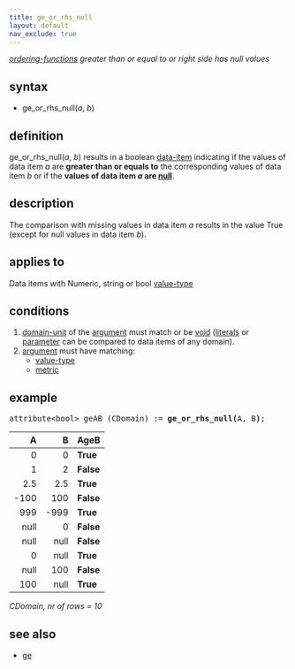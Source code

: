 ```yaml
---
title: ge_or_rhs_null
layout: default
nav_exclude: true
---
```

*[ordering-functions](ordering-functions) greater than or equal to or right side has null values*

## syntax

- ge_or_rhs_null(*a*, *b*)

## definition

ge_or_rhs_null(*a*, *b*) results in a boolean [data-item](data-item) indicating if the values of data item *a* are **greater than or equals to** the corresponding values of data item *b* or if the **values of data item *a* are [null](null)**.

## description

The comparison with missing values in data item *a* results in the value True (except for null values in data item *b*).

## applies to

Data items with Numeric, string or bool [value-type](value-type)

## conditions

1. [domain-unit](domain-unit) of the [argument](argument) must match or be [void](void) ([literals](https://en.wikipedia.org/wiki/Literal_(computer_programming)) or [parameter](parameter) can be compared to data items of any domain).
2. [argument](argument) must have matching:
    - [value-type](value-type)
    - [metric](metric)

## example

<pre>
attribute&lt;bool&gt; geAB (CDomain) := <B>ge_or_rhs_null(</B>A, B<B>)</B>;
</pre>

| A    | B    | **AgeB**  |
|-----:|-----:|-----------|
| 0    | 0    | **True**  |
| 1    | 2    | **False** |
| 2.5  | 2.5  | **True**  |
| -100 | 100  | **False** |
| 999  | -999 | **True**  |
| null | 0    | **False** |
| null | null | **False** |
| 0    | null | **True**  |
| null | 100  | **False** |
| 100  | null | **True**  |

<em>CDomain, nr of rows = 10</em>

## see also

- [ge](ge)
